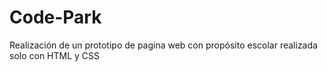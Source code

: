 # Code-Park
Realización de un prototipo de pagina web con propósito escolar realizada solo con HTML y CSS
